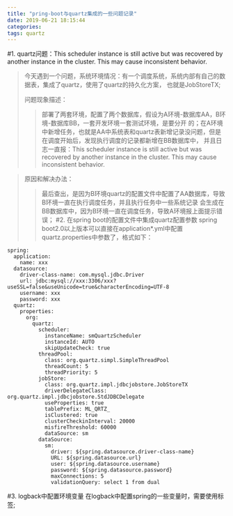 ```yaml
---
title: "pring-boot与quartz集成的一些问题记录"
date: 2019-06-21 18:15:44
categories:
tags: quartz
---
```


#1. quartz问题：This scheduler instance is still active but was recovered by another instance in the cluster. This may cause inconsistent behavior.
>今天遇到一个问题，系统环境情况：有一个调度系统，系统内部有自己的数据表，集成了quartz，使用了quartz的持久化方案，
也就是JobStoreTX;<p>
问题现象描述：<br>
>>部署了两套环境，配置了两个数据库，假设为A环境-数据库AA，B环境-数据库BB，一套开发环境一套测试环境，是要分开
的；在A环境中新增任务，也就是AA中系统表和quartz表新增记录没问题，但是在调度开始后，发现执行调度的记录都新增在BB数据库中，
并且日志一直报：This scheduler instance is still active but was recovered by another instance in the cluster. This may cause inconsistent behavior.

>原因和解决办法：
>>最后查出，是因为B环境quartz的配置文件中配置了AA数据库，导致B环境一直在执行调度任务，并且执行任务中一些系统记录
会生成在BB数据库中，因为B环境一直在调度任务，导致A环境报上面提示错误；
#2. 在spring boot的配置文件中集成quartz配置参数
>spring boot2.0以上版本可以直接在application*.yml中配置quartz.properties中参数了，格式如下：
```
spring:
  application:
    name: xxx
  datasource:
    driver-class-name: com.mysql.jdbc.Driver
    url: jdbc:mysql://xxx:3306/xxx?useSSL=false&useUnicode=true&characterEncoding=UTF-8
    username: xxx
    password: xxx
  quartz:
    properties:
      org:
        quartz:
          scheduler:
            instanceName: smQuartzScheduler
            instanceId: AUTO
            skipUpdateCheck: true
          threadPool:
            class: org.quartz.simpl.SimpleThreadPool
            threadCount: 5
            threadPriority: 5
          jobStore:
            class: org.quartz.impl.jdbcjobstore.JobStoreTX
            driverDelegateClass: org.quartz.impl.jdbcjobstore.StdJDBCDelegate
            useProperties: true
            tablePrefix: ML_QRTZ_
            isClustered: true
            clusterCheckinInterval: 20000
            misfireThreshold: 60000
            dataSource: sm
          dataSource:
            sm:
              driver: ${spring.datasource.driver-class-name}
              URL: ${spring.datasource.url}
              user: ${spring.datasource.username}
              password: ${spring.datasource.password}
              maxConnections: 5
              validationQuery: select 1 from dual
```
#3. logback中配置环境变量
在logback中配置spring的一些变量时，需要使用<springProperty>标签;